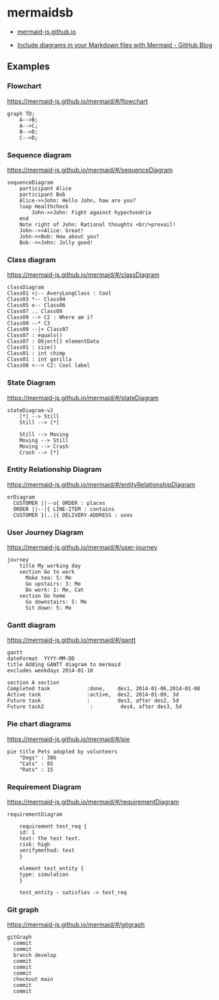 # mermaidsb

- [mermaid-js.github.io](https://mermaid-js.github.io/mermaid/#/)

- [Include diagrams in your Markdown files with Mermaid - GitHub Blog](https://github.blog/2022-02-14-include-diagrams-markdown-files-mermaid/)

## Examples

### Flowchart

https://mermaid-js.github.io/mermaid/#/flowchart

```mermaid
graph TD;
    A-->B;
    A-->C;
    B-->D;
    C-->D;
```

### Sequence diagram

https://mermaid-js.github.io/mermaid/#/sequenceDiagram

```mermaid
sequenceDiagram
    participant Alice
    participant Bob
    Alice->>John: Hello John, how are you?
    loop Healthcheck
        John->>John: Fight against hypochondria
    end
    Note right of John: Rational thoughts <br/>prevail!
    John-->>Alice: Great!
    John->>Bob: How about you?
    Bob-->>John: Jolly good!
```

### Class diagram

https://mermaid-js.github.io/mermaid/#/classDiagram

```mermaid
classDiagram
Class01 <|-- AveryLongClass : Cool
Class03 *-- Class04
Class05 o-- Class06
Class07 .. Class08
Class09 --> C2 : Where am i?
Class09 --* C3
Class09 --|> Class07
Class07 : equals()
Class07 : Object[] elementData
Class01 : size()
Class01 : int chimp
Class01 : int gorilla
Class08 <--> C2: Cool label
```

### State Diagram

https://mermaid-js.github.io/mermaid/#/stateDiagram

```mermaid
stateDiagram-v2
    [*] --> Still
    Still --> [*]

    Still --> Moving
    Moving --> Still
    Moving --> Crash
    Crash --> [*]
```

### Entity Relationship Diagram

https://mermaid-js.github.io/mermaid/#/entityRelationshipDiagram

```mermaid
erDiagram
  CUSTOMER ||--o{ ORDER : places
  ORDER ||--|{ LINE-ITEM : contains
  CUSTOMER }|..|{ DELIVERY-ADDRESS : uses
```

### User Journey Diagram

https://mermaid-js.github.io/mermaid/#/user-journey

```mermaid
journey
    title My working day
    section Go to work
      Make tea: 5: Me
      Go upstairs: 3: Me
      Do work: 1: Me, Cat
    section Go home
      Go downstairs: 5: Me
      Sit down: 5: Me
```

### Gantt diagram

https://mermaid-js.github.io/mermaid/#/gantt

```mermaid
gantt
dateFormat  YYYY-MM-DD
title Adding GANTT diagram to mermaid
excludes weekdays 2014-01-10

section A section
Completed task            :done,    des1, 2014-01-06,2014-01-08
Active task               :active,  des2, 2014-01-09, 3d
Future task               :         des3, after des2, 5d
Future task2               :         des4, after des3, 5d
```

### Pie chart diagrams

https://mermaid-js.github.io/mermaid/#/pie

```mermaid
pie title Pets adopted by volunteers
    "Dogs" : 386
    "Cats" : 85
    "Rats" : 15
```

### Requirement Diagram

https://mermaid-js.github.io/mermaid/#/requirementDiagram

```mermaid
requirementDiagram

    requirement test_req {
    id: 1
    text: the test text.
    risk: high
    verifymethod: test
    }

    element test_entity {
    type: simulation
    }

    test_entity - satisfies -> test_req
```

### Git graph

https://mermaid-js.github.io/mermaid/#/gitgraph

```mermaid
gitGraph
  commit
  commit
  branch develop
  commit
  commit
  commit
  checkout main
  commit
  commit
```
